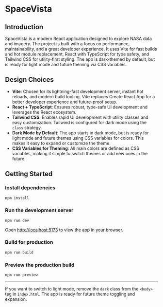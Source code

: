 # SpaceVista

## Introduction

SpaceVista is a modern React application designed to explore NASA data and imagery. The project is built with a focus on performance, maintainability, and a great developer experience. It uses Vite for fast builds and hot module replacement, React with TypeScript for type safety, and Tailwind CSS for utility-first styling. The app is dark-themed by default, but is ready for light mode and future theming via CSS variables.

## Design Choices

- **Vite**: Chosen for its lightning-fast development server, instant hot reloads, and modern build tooling. Vite replaces Create React App for a better developer experience and future-proof setup.
- **React + TypeScript**: Ensures robust, type-safe UI development and leverages the React ecosystem.
- **Tailwind CSS**: Enables rapid UI development with utility classes and easy customization. Tailwind is configured for dark mode using the `class` strategy.
- **Dark Mode by Default**: The app starts in dark mode, but is ready for light mode and future themes using CSS variables for colors. This makes it easy to expand or customize the theme.
- **CSS Variables for Theming**: All main colors are defined as CSS variables, making it simple to switch themes or add new ones in the future.

## Getting Started

### Install dependencies

```bash
npm install
```

### Run the development server

```bash
npm run dev
```

Open [http://localhost:5173](http://localhost:5173) to view the app in your browser.

### Build for production

```bash
npm run build
```

### Preview the production build

```bash
npm run preview
```

---

If you want to switch to light mode, remove the `dark` class from the `<body>` tag in `index.html`. The app is ready for future theme toggling and expansion.

